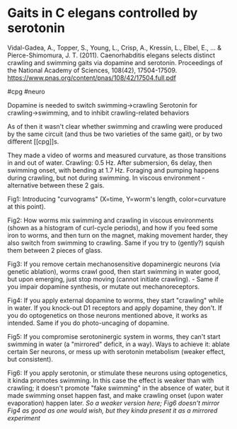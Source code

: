 # Gaits in C elegans controlled by serotonin

Vidal-Gadea, A., Topper, S., Young, L., Crisp, A., Kressin, L., Elbel, E., ... & Pierce-Shimomura, J. T. (2011). Caenorhabditis elegans selects distinct crawling and swimming gaits via dopamine and serotonin. Proceedings of the National Academy of Sciences, 108(42), 17504-17509. https://www.pnas.org/content/pnas/108/42/17504.full.pdf

#cpg #neuro


Dopamine is needed to switch swimming→crawling
Serotonin for crawling→swimming, and to inhibit crawling-related behaviors

As of then it wasn't clear whether swimming and crawling were produced by the same circuit (and thus be two varieties of the same gait), or by two different [[cpg]]s.

They made a video of worms and measured curvature, as those transitions in and out of water. Crawling: 0.5 Hz. After submersion, 6s delay, then swimming onset, with bending at 1.7 Hz. Foraging and pumping happens during crawling, but not during swimming. In viscous environment - alternative between these 2 gais.

Fig1: Introducing "curvograms" (X=time, Y=worm's length, color=curvature at this point).

Fig2: How worms mix swimming and crawling in viscous environments (shown as a histogram of curl-cycle periods), and how if you feed some iron to worms, and then turn on the magnet, making movement harder, they also switch from swimming to crawling. Same if you try to (gently?) squish them between 2 pieces of glass.

Fig3: If you remove certain mechanosensitive dopaminergic neurons (via genetic ablation), worms crawl good, then start swimming in water good, but upon emerging, just stop moving (cannot initiate crawling). - Same if you impair dopamine synthesis, or mutate out mechanoreceptors.

Fig4: If you apply external dopamine to worms, they start "crawling" while in water. If you knock-out D1 receptors and apply dopamine, they don't. If you do optogenetics on those neurons mentioned above, it works as intended. Same if you do photo-uncaging of dopamine.

Fig5: If you compromise serotoninergic system in worms, they can't start swimming in water (a "mirrored" deficit, in a way). Ways to achieve it:  ablate certain Ser neurons, or mess up with serotonin metabolism (weaker effect, but consistent).

Fig6: If you apply serotonin, or stimulate these neurons using optogenetics, it kinda promotes swimming. In this case the effect is weaker than with crawling; it doesn't promote "fake swimming" in the absence of water, but it made swimming onset happen fast, and make crawling onset (upon water evaporation) happen later. _So a weaker version here; Fig6 doesn't mirror Fig4 as good as one would wish, but they kinda present it as a mirrored experiment_